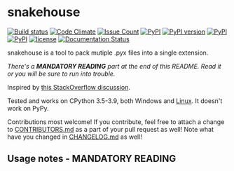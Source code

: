 snakehouse
==========
[![Build status](https://circleci.com/gh/smok-serwis/snakehouse.svg?style=shield)](https://github.com/smok-serwis/snakehouse)
[![Code Climate](https://codeclimate.com/github/smok-serwis/snakehouse/badges/gpa.svg)](https://codeclimate.com/github/smok-serwis/snakehouse)
[![Issue Count](https://codeclimate.com/github/smok-serwis/snakehouse/badges/issue_count.svg)](https://codeclimate.com/github/smok-serwis/snakehouse)
[![PyPI](https://img.shields.io/pypi/pyversions/snakehouse.svg)](https://pypi.python.org/pypi/snakehouse)
[![PyPI version](https://badge.fury.io/py/snakehouse.svg)](https://badge.fury.io/py/snakehouse)
[![PyPI](https://img.shields.io/pypi/implementation/snakehouse.svg)](https://pypi.python.org/pypi/snakehouse)
[![PyPI](https://img.shields.io/pypi/wheel/snakehouse.svg)]()
[![license](https://img.shields.io/github/license/mashape/apistatus.svg)]()
[![Documentation Status](https://readthedocs.org/projects/snakehouse/badge/?version=latest)](http://snakehouse.readthedocs.io/en/latest/?badge=latest)

snakehouse is a tool to pack mutiple .pyx files
into a single extension.

_There's a **MANDATORY READING** part at the end of this README. Read it or you will be sure to run into trouble._

Inspired by [this StackOverflow discussion](https://stackoverflow.com/questions/30157363/collapse-multiple-submodules-to-one-cython-extension).

Tested and works on CPython 3.5-3.9, 
both Windows and [Linux](https://travis-ci.org/github/smok-serwis/snakehouse).
It doesn't work on PyPy.

Contributions most welcome! If you contribute, feel free to attach
a change to [CONTRIBUTORS.md](/CONTRIBUTORS.md) as 
a part of your pull request as well!
Note what have you changed in
[CHANGELOG.md](/CHANGELOG.md) as well!

Usage notes - MANDATORY READING
-------------------------------
